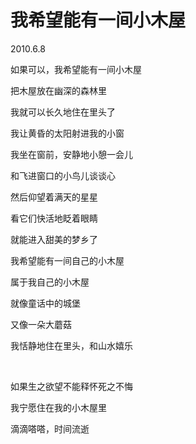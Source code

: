 # 我希望能有一间小木屋

2010.6.8

如果可以，我希望能有一间小木屋

把木屋放在幽深的森林里

我就可以长久地住在里头了
&emsp;

我让黄昏的太阳射进我的小窗

我坐在窗前，安静地小憩一会儿

和飞进窗口的小鸟儿谈谈心

然后仰望着满天的星星

看它们快活地眨着眼睛

就能进入甜美的梦乡了

我希望能有一间自己的小木屋

属于我自己的小木屋

就像童话中的城堡

又像一朵大蘑菇

我恬静地住在里头，和山水嬉乐

 

如果生之欲望不能释怀死之不悔

我宁愿住在我的小木屋里

滴滴嗒嗒，时间流逝

